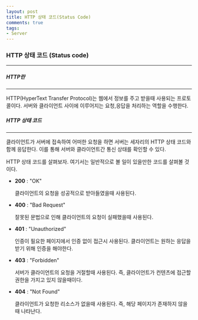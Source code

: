 ```yaml
---
layout: post
title: HTTP 상태 코드(Status Code)
comments: true
tags:
- Server
---
```




### HTTP 상태 코드 (Status code)

---



##### HTTP란

---

HTTP(HyperText Transfer Protocol)는 웹에서 정보를 주고 받을때 사용되는 프로토콜이다. 서버와 클라이언트 사이에 이루어지는 요청,응답을 처리하는 역할을 수행한다.



##### HTTP 상태 코드

---

클라이언트가 서버에 접속하여 어떠한 요청을 하면 서버는 세자리의 HTTP 상태 코드와 함께 응답한다. 이를 통해 서버와 클라이언트간 통신 상태를 확인할 수 있다.

HTTP 상태 코드를 살펴보자. 여기서는 일반적으로 볼 일이 있을만한 코드를 살펴볼 것이다.



* **200** : "OK"

  클라이언트의 요청을 성공적으로 받아들였을때 사용된다.

* **400** : "Bad Request"

  잘못된 문법으로 인해 클라이언트의 요청이 실패했을때 사용된다. 

* **401** : "Unauthorized"

  인증이 필요한 페이지에서 인증 없이 접근시 사용된다. 클라이언트는 원하는 응답을 받기 위해 인증을 해야한다.

* **403** : "Forbidden"

  서버가 클라이언트의 요청을 거절할때 사용된다. 즉, 클라이언트가 컨텐츠에 접근할 권한을 가지고 있지 않을때이다.

* **404** : "Not Found"

  클라이언트가 요청한 리소스가 없을때 사용된다. 즉, 해당 페이지가 존재하지 않을때 나타난다.